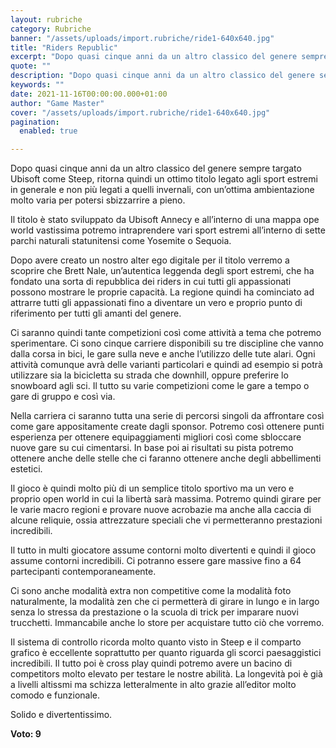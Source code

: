 ```yaml
---
layout: rubriche
category: Rubriche
banner: "/assets/uploads/import.rubriche/ride1-640x640.jpg"
title: "Riders Republic"
excerpt: "Dopo quasi cinque anni da un altro classico del genere sempre targato Ubisoft come Steep, ritorna quindi un ottimo titolo legato agli sport estremi in generale e non più legati a quelli invernali, con un’ottima ambientazione molto varia per potersi sbizzarrire a pieno. Il titolo è stato sviluppato da Ubisoft Annecy e all’interno di una [&hellip"
quote: ""
description: "Dopo quasi cinque anni da un altro classico del genere sempre targato Ubisoft come Steep, ritorna quindi un ottimo titolo legato agli sport estremi in generale e non più legati a quelli invernali, con un’ottima ambientazione molto varia per potersi sbizzarrire a pieno. Il titolo è stato sviluppato da Ubisoft Annecy e all’interno di una [&hellip"
keywords: ""
date: 2021-11-16T00:00:00.000+01:00
author: "Game Master"
cover: "/assets/uploads/import.rubriche/ride1-640x640.jpg"
pagination:
  enabled: true

---
```


Dopo quasi cinque anni da un altro classico del genere sempre targato Ubisoft come Steep, ritorna quindi un ottimo titolo legato agli sport estremi in generale e non più legati a quelli invernali, con un’ottima ambientazione molto varia per potersi sbizzarrire a pieno.

Il titolo è stato sviluppato da Ubisoft Annecy e all’interno di una mappa ope world vastissima potremo intraprendere vari sport estremi all’interno di sette parchi naturali statunitensi come Yosemite o Sequoia.

Dopo avere creato un nostro alter ego digitale per il titolo verremo a scoprire che Brett Nale, un’autentica leggenda degli sport estremi, che ha fondato una sorta di repubblica dei riders in cui tutti gli appassionati possono mostrare le proprie capacità. La regione quindi ha cominciato ad attrarre tutti gli appassionati fino a diventare un vero e proprio punto di riferimento per tutti gli amanti del genere.

Ci saranno quindi tante competizioni così come attività a tema che potremo sperimentare. Ci sono cinque carriere disponibili su tre discipline che vanno dalla corsa in bici, le gare sulla neve e anche l’utilizzo delle tute alari. Ogni attività comunque avrà delle varianti particolari e quindi ad esempio si potrà utilizzare sia la bicicletta su strada che downhill, oppure preferire lo snowboard agli sci. Il tutto su varie competizioni come le gare a tempo o gare di gruppo e così via.

Nella carriera ci saranno tutta una serie di percorsi singoli da affrontare così come gare appositamente create dagli sponsor. Potremo così ottenere punti esperienza per ottenere equipaggiamenti migliori così come sbloccare nuove gare su cui cimentarsi. In base poi ai risultati su pista potremo ottenere anche delle stelle che ci faranno ottenere anche degli abbellimenti estetici.

Il gioco è quindi molto più di un semplice titolo sportivo ma un vero e proprio open world in cui la libertà sarà massima. Potremo quindi girare per le varie macro regioni e provare nuove acrobazie ma anche alla caccia di alcune reliquie, ossia attrezzature speciali che vi permetteranno prestazioni incredibili.

Il tutto in multi giocatore assume contorni molto divertenti e quindi il gioco assume contorni incredibili. Ci potranno essere gare massive fino a 64 partecipanti contemporaneamente.

Ci sono anche modalità extra non competitive come la modalità foto naturalmente, la modalità zen che ci permetterà di girare in lungo e in largo senza lo stressa da prestazione o la scuola di trick per imparare nuovi trucchetti. Immancabile anche lo store per acquistare tutto ciò che vorremo.

Il sistema di controllo ricorda molto quanto visto in Steep e il comparto grafico è eccellente soprattutto per quanto riguarda gli scorci paesaggistici incredibili. Il tutto poi è cross play quindi potremo avere un bacino di competitors molto elevato per testare le nostre abilità. La longevità poi è già a livelli altissmi ma schizza letteralmente in alto grazie all’editor molto comodo e funzionale.

Solido e divertentissimo.

**Voto: 9**